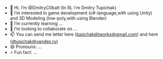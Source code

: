 - 👋 Hi, I’m @DmitryC0balt (In RL i'm Dmitry Tupichak)
- 👀 I’m interested in game development (c#-language,with using Unity) and 3D Modeling (low-poly,with using Blender)
- 🌱 I’m currently learning ...
- 💞️ I’m looking to collaborate on ...
- 📫 You can send me letter here (tupichakditworks@gmail.com) and here (dtupichak@yandex.ru)
- 😄 Pronouns: ...
- ⚡ Fun fact: ...

<!---
DmitryC0balt/DmitryC0balt is a ✨ special ✨ repository because its `README.md` (this file) appears on your GitHub profile.
You can click the Preview link to take a look at your changes.
--->
